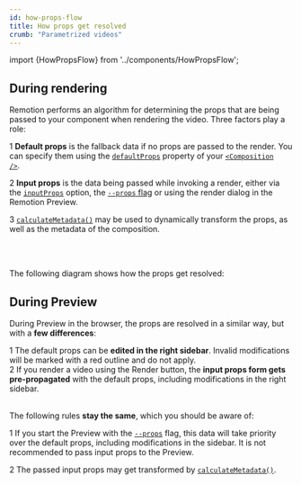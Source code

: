 ```yaml
---
id: how-props-flow
title: How props get resolved
crumb: "Parametrized videos"
---
```


import {HowPropsFlow} from '../components/HowPropsFlow';

## During rendering

Remotion performs an algorithm for determining the props that are being passed to your component when rendering the video.
Three factors play a role:

<Step>1</Step> <strong>Default props</strong> is the fallback data if no props are passed to the render. You can specify them using the <a href="/docs/composition#defaultprops"><code>defaultProps</code></a> property of your <a href="/docs/composition#defaultprops"><code>&lt;Composition /&gt;</code></a>.<br/>

<Step>2</Step> <strong>Input props</strong> is the data being passed while invoking a render, either via the <a href="/docs/renderer/render-media#inputprops"><code>inputProps</code></a> option, the <a href="/docs/cli/render#--props"><code>--props</code> flag</a> or using the render dialog in the Remotion Preview. <br/>

<Step>3</Step> <a href="/docs/composition#calculatemetadata"><code>calculateMetadata()</code></a> may be used to dynamically transform the props, as well as the metadata of the composition.

<br/>
<br/>

The following diagram shows how the props get resolved:

<HowPropsFlow/>

## During Preview

During Preview in the browser, the props are resolved in a similar way, but with a <strong>few differences</strong>:

<Step>1</Step> The default props can be <strong>edited in the right sidebar</strong>. Invalid modifications will be marked with a red outline and do not apply.<br/>
<Step>2</Step> If you render a video using the Render button, the <strong>input props form gets pre-propagated</strong> with the default props, including modifications in the right sidebar. <br/><br/>

The following rules <strong>stay the same</strong>, which you should be aware of:

<Step>1</Step> If you start the Preview with the <a href="/docs/cli/preview#--props"><code>--props</code></a> flag, this data will take priority over the default props, including modifications in the sidebar. It is not recommended to pass input props to the Preview. <br/>

<Step>2</Step> The passed input props may get transformed by <a href="/docs/composition#calculatemetadata"><code>calculateMetadata()</code></a>. <br/>
